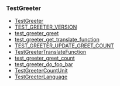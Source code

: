 ### TestGreeter

* [TestGreeter]()
* [TEST_GREETER_VERSION]()
* [test_greeter_greet]()
* [test_greeter_get_translate_function]()
* [TEST_GREETER_UPDATE_GREET_COUNT]()
* [TestGreeterTranslateFunction]()
* [test_greeter_greet_count]()
* [test_greeter_do_foo_bar]()
* [TestGreeterCountUnit]()
* [TestGreeterLanguage]()
